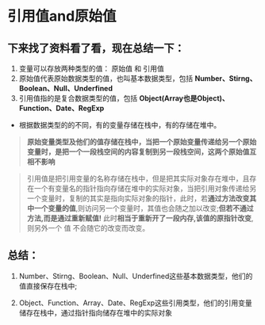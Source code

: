 # 引用值and原始值

## 下来找了资料看了看，现在总结一下：

1. 变量可以存放两种类型的值： 原始值 和 引用值
2. 原始值代表原始数据类型的值，也叫基本数据类型，包括 **Number、Stirng、Boolean、Null、Underfined**
3. 引用值指的是复合数据类型的值，包括 **Object(Array也是Object)、Function、Date、RegExp**

- 根据数据类型的的不同，有的变量存储在栈中，有的存储在堆中。

> **原始变量类型及他们的值存储在栈中，当把一个原始变量传递给另一个原始变量时，是把一个一段栈空间的内容复制到另一段栈空间，这两个原始值互相不影响**

> 引用值是把引用变量的名称存储在栈中，但是把其实际对象存在堆中，且存在一个有变量名的指针指向存储在堆中的实际对象，当把引用对象传递给另一个变量时，复制的其实是指向实际对象的指针，此时，若**通过方法改变其中一个变量的值**,则访问另一个变量时，其值也会随之加以改变;**但若不通过方法,而是通过重新赋值!**
此时**相当于重新开了一段内存,该值的原指针改变**,则另外一个 值 不会随它的改变而改变。

## 总结：

1. Number、Stirng、Boolean、Null、Underfined这些基本数据类型，他们的值直接保存在栈中;

2. Object、Function、Array、Date、RegExp这些引用类型，他们的引用变量储存在栈中，通过指针指向储存在堆中的实际对象